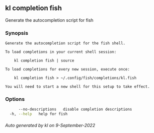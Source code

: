 ## kl completion fish

Generate the autocompletion script for fish

### Synopsis

```
Generate the autocompletion script for the fish shell.

To load completions in your current shell session:

	kl completion fish | source

To load completions for every new session, execute once:

	kl completion fish > ~/.config/fish/completions/kl.fish

You will need to start a new shell for this setup to take effect.

```

### Options

```bash
      --no-descriptions   disable completion descriptions
  -h, --help   help for fish
```



###### Auto generated by kl on 9-September-2022

